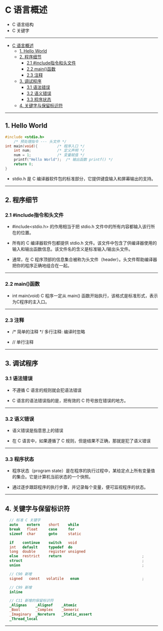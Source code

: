 # C 语言概述

- C 语言结构
- C 关键字

---
- [C 语言概述](#c-语言概述)
  - [1. Hello World](#1-hello-world)
  - [2. 程序细节](#2-程序细节)
    - [2.1 #include指令和头文件](#21-include指令和头文件)
    - [2.2 main()函数](#22-main函数)
    - [2.3 注释](#23-注释)
  - [3. 调试程序](#3-调试程序)
    - [3.1 语法错误](#31-语法错误)
    - [3.2 语义错误](#32-语义错误)
    - [3.3 程序状态](#33-程序状态)
  - [4. 关键字与保留标识符](#4-关键字与保留标识符)

---
## 1. Hello World

```C
#include <stdio.h>      
    /* 预处理指令 --- 头文件 */
int main(void){         /* 程序入口 */
    int num;            /* 定义声明 */
    num = 1;            /* 变量赋值 */
    printf("Hello World");  /* 输出函数 printf() */
    return 0;
}
```

- stdio.h 是 C 编译器软件包的标准部分，它提供键盘输入和屏幕输出的支持。

---
## 2. 程序细节

### 2.1 #include指令和头文件

- #include\<stdio.h> 的作用相当于把 stdio.h 文件中的所有内容都输入该行所在的位置。

- 所有的 C 编译器软件包都提供 stdio.h 文件。该文件中包含了供编译器使用的输入和输出函数信息。该文件名的含义是标准输入/输出头文件。

- 通常，在 C 程序顶部的信息集合被称为头文件（header）。头文件帮助编译器把你的程序正确地组合在一起。

---
### 2.2 main()函数

- int main(void) C 程序一定从 main() 函数开始执行，该格式是标准形式，表示为C程序的主入口。

---
### 2.3 注释

- /* 简单的注释 */ 多行注释: 编译时忽略

- // 单行注释

---
## 3. 调试程序

### 3.1 语法错误

- 不遵循 C 语言的规则就会犯语法错误

- C 语言的语法错误指的是，把有效的 C 符号放在错误的地方。

---
### 3.2 语义错误

- 语义错误是指意思上的错误

- 在 C 语言中，如果遵循了 C 规则，但是结果不正确，那就是犯了语义错误

---
### 3.3 程序状态

- 程序状态（program state）是在程序的执行过程中，某给定点上所有变量值的集合。它是计算机当前状态的一个快照。

- 通过逐步跟踪程序的执行步骤，并记录每个变量，便可监视程序的状态。

---
## 4. 关键字与保留标识符

```c
  // 标准 C 关键字
  auto    extern    short    while
  break   float     case     for
  sizeof  char      goto     static

  if    continue    switch   void
  int   default     typedef  do
  long  double      register unsigned
  else  restrict    return                                     ;
  struct                                                       ;
  union                                                        ;

  // C90 新增
  signed   const   volatile   enum                             ;

  // C99 新增
  inline                                                       

  // C11 新增的保留标识符
  _Alignas    _Alignof    _Atomic
  _Bool       _Complex    _Generic
  _Imaginary  _Noreturn   _Static_assert
  _Thread_local
```

---